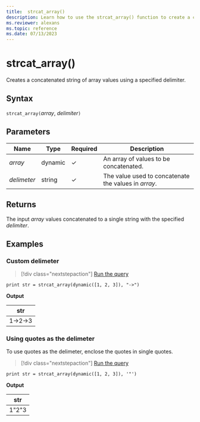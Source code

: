 ```yaml
---
title:  strcat_array()
description: Learn how to use the strcat_array() function to create a concatenated string of array values using a specified delimiter. 
ms.reviewer: alexans
ms.topic: reference
ms.date: 07/13/2023
---
```

# strcat_array()

Creates a concatenated string of array values using a specified delimiter.

## Syntax

`strcat_array(`*array*, *delimiter*`)`

## Parameters

| Name | Type | Required | Description |
|--|--|--|--|
| *array* | dynamic | &check; | An array of values to be concatenated.|
| *delimeter* | string | &check; | The value used to concatenate the values in *array*.|

## Returns

The input *array* values concatenated to a single string with the specified *delimiter*.

## Examples

### Custom delimeter

> [!div class="nextstepaction"]
> <a href="https://dataexplorer.azure.com/clusters/help/databases/Samples?query=H4sIAAAAAAAAAysoyswrUSguKVKwBZHJiSXxiUVFiZUaKZV5ibmZyRrRhjoKRjoKxrGaOgpKunZKmgBWe4fjMgAAAA==" target="_blank">Run the query</a>

```kusto
print str = strcat_array(dynamic([1, 2, 3]), "->")
```

**Output**

|str|
|---|
|1->2->3|

### Using quotes as the delimeter

To use quotes as the delimeter, enclose the quotes in single quotes.

> [!div class="nextstepaction"]
> <a href="https://dataexplorer.azure.com/clusters/kvc9rf7q4d68qcw5sk2d6f.northeurope/databases/MyDatabase?query=H4sIAAAAAAAAAysoyswrUSguKVKwBZHJiSXxiUVFiZUaKZV5ibmZyRrRhjoKRjoKxrGaOgrqSuqaABjzStsxAAAA" target="_blank">Run the query</a>

```kusto
print str = strcat_array(dynamic([1, 2, 3]), '"')
```

**Output**

|str|
|---|
|1"2"3|

